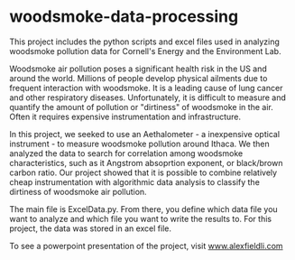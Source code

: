 # woodsmoke-data-processing
This project includes the python scripts and excel files used in analyzing woodsmoke pollution data for Cornell's Energy and the Environment Lab.

Woodsmoke air pollution poses a significant health risk in the US and around the world. Millions of people develop physical ailments due to frequent interaction with woodsmoke. It is a leading cause of lung cancer and other respiratory diseases. Unfortunately, it is difficult to measure and quantify the amount of pollution or "dirtiness" of woodsmoke in the air. Often it requires expensive instrumentation and infrastructure. 

In this project, we seeked to use an Aethalometer - a inexpensive optical instrument - to measure woodsmoke pollution around Ithaca. We then analyzed the data to search for correlation among woodsmoke characteristics, such as it Angstrom absoprtion exponent, or black/brown carbon ratio. Our project showed that it is possible to combine relatively cheap instrumentation with algorithmic data analysis to classify the dirtiness of woodsmoke air pollution.

The main file is ExcelData.py. From there, you define which data file you want to analyze and which file you want to write the results to. For this project, the data was stored in an excel file. 

To see a powerpoint presentation of the project, visit www.alexfieldli.com
